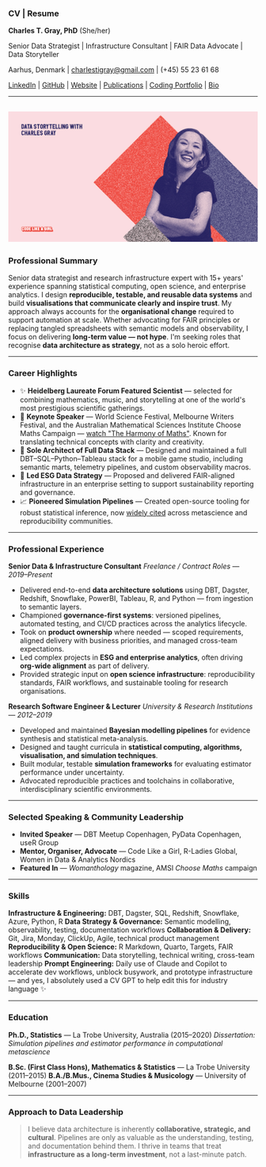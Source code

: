 ### CV | Resume

**Charles T. Gray, PhD** (She/her)

Senior Data Strategist | Infrastructure Consultant | FAIR Data Advocate | Data Storyteller

Aarhus, Denmark | [charlestigray@gmail.com](mailto:charlestigray@gmail.com) | (+45) 55 23 61 68

[LinkedIn](https://www.linkedin.com/in/charles-t-gray/) | [GitHub](https://github.com/softloud) | [Website](https://softloud.github.io/good-enough/) | [Publications](https://scholar.google.com/citations?user=7ZGTepkAAAAJ&hl=en) | [Coding Portfolio](https://softloud.github.io/good-enough/research/research.html#code) | [Bio](https://softloud.github.io/good-enough/lab.html#dr-charles-t.-gray-cto-datapunk-founder)

---

## ![](codelikeagirl.jpg)

### Professional Summary

Senior data strategist and research infrastructure expert with 15+ years' experience spanning statistical computing, open science, and enterprise analytics. I design **reproducible, testable, and reusable data systems** and build **visualisations that communicate clearly and inspire trust**. My approach always accounts for the **organisational change** required to support automation at scale. Whether advocating for FAIR principles or replacing tangled spreadsheets with semantic models and observability, I focus on delivering **long-term value — not hype**. I'm seeking roles that recognise **data architecture as strategy**, not as a solo heroic effort.

---

### Career Highlights

* ✨ **Heidelberg Laureate Forum Featured Scientist** — selected for combining mathematics, music, and storytelling at one of the world's most prestigious scientific gatherings.
* 🎤 **Keynote Speaker** — World Science Festival, Melbourne Writers Festival, and the Australian Mathematical Sciences Institute Choose Maths Campaign — [watch "The Harmony of Maths"](https://www.youtube.com/watch?v=o0Rqz8Hgacc). Known for translating technical concepts with clarity and creativity.
* 🧹 **Sole Architect of Full Data Stack** — Designed and maintained a full DBT–SQL–Python–Tableau stack for a mobile game studio, including semantic marts, telemetry pipelines, and custom observability macros.
* 🚀 **Led ESG Data Strategy** — Proposed and delivered FAIR-aligned infrastructure in an enterprise setting to support sustainability reporting and governance.
* 📈 **Pioneered Simulation Pipelines** — Created open-source tooling for robust statistical inference, now [widely cited](https://scholar.google.com/citations?user=7ZGTepkAAAAJ&hl=en) across metascience and reproducibility communities.

---

### Professional Experience

**Senior Data & Infrastructure Consultant**
*Freelance / Contract Roles — 2019–Present*

* Delivered end-to-end **data architecture solutions** using DBT, Dagster, Redshift, Snowflake, PowerBI, Tableau, R, and Python — from ingestion to semantic layers.
* Championed **governance-first systems**: versioned pipelines, automated testing, and CI/CD practices across the analytics lifecycle.
* Took on **product ownership** where needed — scoped requirements, aligned delivery with business priorities, and managed cross-team expectations.
* Led complex projects in **ESG and enterprise analytics**, often driving **org-wide alignment** as part of delivery.
* Provided strategic input on **open science infrastructure**: reproducibility standards, FAIR workflows, and sustainable tooling for research organisations.

**Research Software Engineer & Lecturer**
*University & Research Institutions — 2012–2019*

* Developed and maintained **Bayesian modelling pipelines** for evidence synthesis and statistical meta-analysis.
* Designed and taught curricula in **statistical computing, algorithms, visualisation, and simulation techniques**.
* Built modular, testable **simulation frameworks** for evaluating estimator performance under uncertainty.
* Advocated reproducible practices and toolchains in collaborative, interdisciplinary scientific environments.

---

### Selected Speaking & Community Leadership

* **Invited Speaker** — DBT Meetup Copenhagen, PyData Copenhagen, useR Group
* **Mentor, Organiser, Advocate** — Code Like a Girl, R-Ladies Global, Women in Data & Analytics Nordics
* **Featured In** — *Womanthology* magazine, AMSI *Choose Maths* campaign

---

### Skills

**Infrastructure & Engineering:** DBT, Dagster, SQL, Redshift, Snowflake, Azure, Python, R
**Data Strategy & Governance:** Semantic modelling, observability, testing, documentation workflows
**Collaboration & Delivery:** Git, Jira, Monday, ClickUp, Agile, technical product management
**Reproducibility & Open Science:** R Markdown, Quarto, Targets, FAIR workflows
**Communication:** Data storytelling, technical writing, cross-team leadership
**Prompt Engineering:** Daily use of Claude and Copilot to accelerate dev workflows, unblock busywork, and prototype infrastructure — and yes, I absolutely used a CV GPT to help edit this for industry language ✨

---

### Education

**Ph.D., Statistics** — La Trobe University, Australia (2015–2020)
*Dissertation: Simulation pipelines and estimator performance in computational metascience*

**B.Sc. (First Class Hons), Mathematics & Statistics** — La Trobe University (2011–2015)
**B.A./B.Mus., Cinema Studies & Musicology** — University of Melbourne (2001–2007)

---

### Approach to Data Leadership

> I believe data architecture is inherently **collaborative, strategic, and cultural**. Pipelines are only as valuable as the understanding, testing, and documentation behind them. I thrive in teams that treat **infrastructure as a long-term investment**, not a last-minute patch.
